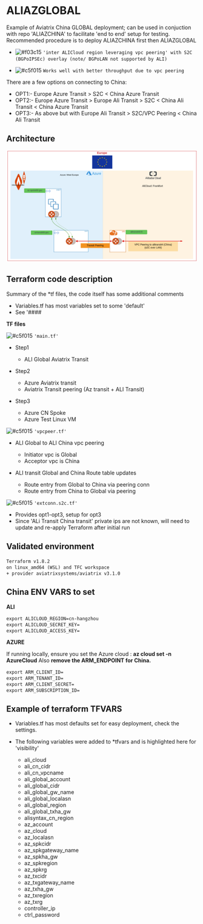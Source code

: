 # ALIAZGLOBAL

Example of Aviatrix China GLOBAL deployment;  can be used in conjuction with repo 'ALIAZCHINA' to facilitate 'end to end' setup for testing.
Recommended procedure is to deploy ALIAZCHINA first then ALIAZGLOBAL



- ![#f03c15](https://placehold.co/15x15/f03c15/f03c15.png) `'inter ALICloud region leveraging vpc peering' with S2C (BGPoIPSEc) overlay (note/ BGPoLAN not supported by ALI)`

- ![#c5f015](https://placehold.co/15x15/c5f015/c5f015.png) `Works well with better throughput due to vpc peering`



There are a few options on connecting to China:

- OPT1:- Europe Azure Transit >  S2C < China Azure Transit
- OPT2:- Europe Azure Transit >  Europe Ali Transit > S2C < China Ali Transit < China Azure Transit
- OPT3:- As above but with   Europe Ali Transit > S2C/VPC Peering < China Ali Transit   


## Architecture
![Architecture](https://github.com/patelavtx/LabShare/blob/main/AviatrixChina-gbl.PNG)




## Terraform code description

Summary of the *tf files, the code itself has some additional comments
- Variables.tf has most variables set to some 'default'
- See '####


**TF files**


 ![#c5f015](https://placehold.co/15x15/c5f015/c5f015.png) `'main.tf' `             
 
- Step1
  - ALI Global Aviatrix Transit 

- Step2
  - Azure Aviatrix transit 
  - Aviatrix Transit peering (Az transit + ALI Transit)

- Step3
  - Azure CN Spoke 
  - Azure Test Linux VM



![#c5f015](https://placehold.co/15x15/c5f015/c5f015.png) `'vpcpeer.tf' `

- ALI Global to ALI China vpc peering
  - Initiator vpc is Global
  - Acceptor vpc is China

- ALI transit Global and China Route table updates
  - Route entry from Global to China via peering conn
  - Route entry from China to Global via peering



 ![#c5f015](https://placehold.co/15x15/c5f015/c5f015.png) `'extconn.s2c.tf' `        

 - Provides opt1-opt3, setup for opt3
 - Since 'ALi Transit China transit' private ips are not known, will need to update and re-apply Terraform after initial run
 
 

## Validated environment
```
Terraform v1.8.2  
on linux_amd64 (WSL) and TFC workspace
+ provider aviatrixsystems/aviatrix v3.1.0

```



## China ENV VARS to set

**ALI**

```
export ALICLOUD_REGION=cn-hangzhou
export ALICLOUD_SECRET_KEY=
export ALICLOUD_ACCESS_KEY=

```


**AZURE**

If running locally,  ensure you set the Azure cloud : **az cloud set -n AzureCloud**
Also **remove the ARM_ENDPOINT for China.**


```
export ARM_CLIENT_ID=
export ARM_TENANT_ID=
export ARM_CLIENT_SECRET=
export ARM_SUBSCRIPTION_ID=

```


## Example of terraform TFVARS

- Variables.tf has most defaults set for easy deployment, check the settings.
- The following variables were added to *tfvars and is highlighted here for 'visibility'

  - ali_cloud
  - ali_cn_cidr
  - ali_cn_vpcname
  - ali_global_account
  - ali_global_cidr
  - ali_global_gw_name
  - ali_global_localasn
  - ali_global_region
  - ali_global_txha_gw
  - alisyntax_cn_region
  - az_account
  - az_cloud
  - az_localasn
  - az_spkcidr
  - az_spkgateway_name
  - az_spkha_gw
  - az_spkregion
  - az_spkrg
  - az_txcidr
  - az_txgateway_name
  - az_txha_gw
  - az_txregion
  - az_txrg
  - controller_ip
  - ctrl_password
